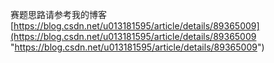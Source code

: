 赛题思路请参考我的博客[https://blog.csdn.net/u013181595/article/details/89365009](https://blog.csdn.net/u013181595/article/details/89365009 "https://blog.csdn.net/u013181595/article/details/89365009")